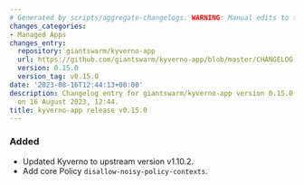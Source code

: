 ```yaml
---
# Generated by scripts/aggregate-changelogs. WARNING: Manual edits to this files will be overwritten.
changes_categories:
- Managed Apps
changes_entry:
  repository: giantswarm/kyverno-app
  url: https://github.com/giantswarm/kyverno-app/blob/master/CHANGELOG.md#0150---2023-08-16
  version: 0.15.0
  version_tag: v0.15.0
date: '2023-08-16T12:44:13+00:00'
description: Changelog entry for giantswarm/kyverno-app version 0.15.0, published
  on 16 August 2023, 12:44.
title: kyverno-app release v0.15.0
---
```


### Added
- Updated Kyverno to upstream version v1.10.2.
- Add core Policy `disallow-noisy-policy-contexts`.
